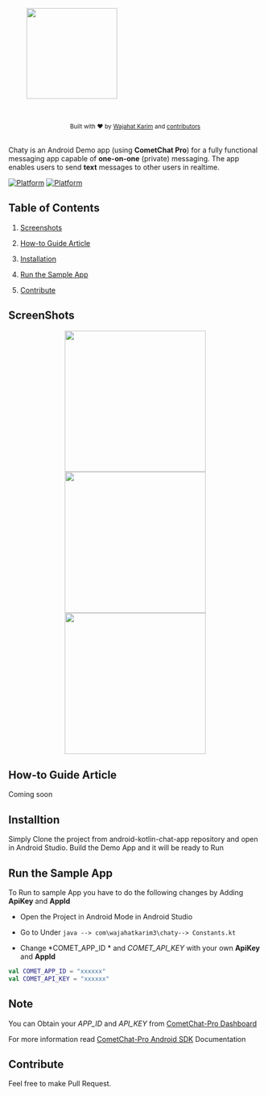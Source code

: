 <div style="width:100%">
<div style="width:100%">
	<div style="width:50%; display:inline-block">
		<p align="center">
		<img align="center" width="180" height="180" alt="" src="https://raw.githubusercontent.com/wajahatkarim3/Chaty/master/Art/Chaty_Logo.png">	
		</p>	
	</div>	
</div>
</br>
</br>
</div>

<div align="center">
  <sub>Built with ❤︎ by
  <a href="https://twitter.com/WajahatKarim">Wajahat Karim</a> and
  <a href="https://github.com/wajahatkarim3/EasyFlipViewPager/graphs/contributors">
    contributors
  </a>
</div>
<br/>

Chaty is an Android Demo app (using **CometChat Pro**) for a fully functional messaging app capable of **one-on-one** (private) messaging. The app enables users to send **text** messages to other users in realtime.

[![Platform](https://img.shields.io/badge/Platform-Android-brightgreen.svg)](#)      [![Platform](https://img.shields.io/badge/Language-Kotlin-yellowgreen.svg)](#)



## Table of Contents

1. [Screenshots ](#screenshots)

2. [How-to Guide Article](#how-to-guide-article)

3. [Installation ](#installtion)

4. [Run the Sample App ](#run-the-sample-app)

5. [Contribute](#contribute)

## ScreenShots

 <div align="center">
  <img src="https://raw.githubusercontent.com/wajahatkarim3/Chaty/master/Art/LoginScreen.png" width="280px" /> <img src="https://raw.githubusercontent.com/wajahatkarim3/Chaty/master/Art/ContactsScreen.png" width="280px" /> <img src="https://raw.githubusercontent.com/wajahatkarim3/Chaty/master/Art/MessagesScreen.png" width="280px" />
</div>

## How-to Guide Article
Coming soon

## Installtion

   Simply Clone the project from android-kotlin-chat-app repository and open in Android Studio.
   Build the Demo App and it will be ready to Run
   

## Run the Sample App
   To Run to sample App you have to do the following changes by Adding **ApiKey** and **AppId**

   - Open the Project in Android Mode in Android Studio

   - Go to Under `java --> com\wajahatkarim3\chaty--> Constants.kt`
   
  -  Change *COMET_APP_ID * and *COMET_API_KEY* with your own **ApiKey** and **AppId**

```kotlin
val COMET_APP_ID = "xxxxxx"
val COMET_API_KEY = "xxxxxx"
```

## Note

   You can Obtain your  *APP_ID* and *API_KEY* from [CometChat-Pro Dashboard](https://app.cometchat.com/)

   For more information read [CometChat-Pro Android SDK](https://prodocs.cometchat.com/docs/android-quick-start) Documentation

## Contribute


 Feel free to make Pull Request.
   
